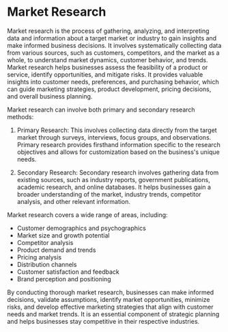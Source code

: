 # Market Research

Market research is the process of gathering, analyzing, and interpreting data and information about a target market or industry to gain insights and make informed business decisions. It involves systematically collecting data from various sources, such as customers, competitors, and the market as a whole, to understand market dynamics, customer behavior, and trends. Market research helps businesses assess the feasibility of a product or service, identify opportunities, and mitigate risks. It provides valuable insights into customer needs, preferences, and purchasing behavior, which can guide marketing strategies, product development, pricing decisions, and overall business planning.

Market research can involve both primary and secondary research methods:

1. Primary Research: This involves collecting data directly from the target market through surveys, interviews, focus groups, and observations. Primary research provides firsthand information specific to the research objectives and allows for customization based on the business's unique needs.

2. Secondary Research: Secondary research involves gathering data from existing sources, such as industry reports, government publications, academic research, and online databases. It helps businesses gain a broader understanding of the market, industry trends, competitor analysis, and other relevant information.

Market research covers a wide range of areas, including:

- Customer demographics and psychographics
- Market size and growth potential
- Competitor analysis
- Product demand and trends
- Pricing analysis
- Distribution channels
- Customer satisfaction and feedback
- Brand perception and positioning

By conducting thorough market research, businesses can make informed decisions, validate assumptions, identify market opportunities, minimize risks, and develop effective marketing strategies that align with customer needs and market trends. It is an essential component of strategic planning and helps businesses stay competitive in their respective industries.